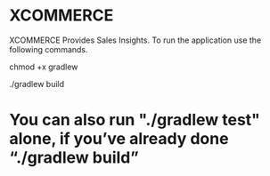 # XCOMMERCE
XCOMMERCE Provides Sales Insights.
 To run the application use the following commands.
 
chmod +x gradlew

./gradlew build

# You can also run "./gradlew test"  alone, if you’ve already done “./gradlew build”

 
